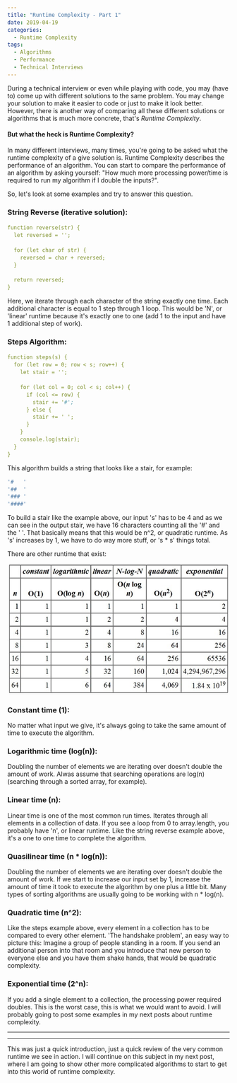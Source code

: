 ```yaml
---
title: "Runtime Complexity - Part 1"
date: 2019-04-19
categories:
  - Runtime Complexity
tags:
  - Algorithms
  - Performance
  - Technical Interviews
---
```


During a technical interview or even while playing with code, you may (have to) come up with different solutions to the same problem. You may change your solution to make it easier to code or just to make it look better. However, there is another way of comparing all these different solutions or algorithms that is much more concrete, that's *Runtime Complexity*.

#### But what the heck is Runtime Complexity?

In many different interviews, many times, you're going to be asked what the runtime complexity of a give solution is. Runtime Complexity describes the performance of an algorithm. You can start to compare the performance of an algorithm by asking yourself: "How much more processing power/time is required to run my algorithm if I double the inputs?".

So, let's look at some examples and try to answer this question.

### String Reverse (iterative solution):

```yaml
function reverse(str) {
  let reversed = '';

  for (let char of str) {
    reversed = char + reversed;
  }

  return reversed;
}
```
Here, we iterate through each character of the string exactly one time. Each additional character is equal to 1 step through 1 loop. This would be 'N', or 'linear' runtime because it's exactly one to one (add 1 to the input and have 1 additional step of work).

### Steps Algorithm:

```yaml
function steps(s) {
  for (let row = 0; row < s; row++) {
    let stair = '';

    for (let col = 0; col < s; col++) {
      if (col <= row) {
        stair += '#';
      } else {
        stair += ' ';
      }
    }
    console.log(stair);
  }
}
```
This algorithm builds a string that looks like a stair, for example:

```yaml
'#   '
'##  '
'### '
'####'
```

To build a stair like the example above, our input 's' has to be 4 and as we can see in the output stair, we have 16 characters counting all the '#' and the ' '. That basically means that this would be n^2, or quadratic runtime. As 's' increases by 1, we have to do way more stuff, or 's * s' things total.

There are other runtime that exist:

![](/assets/images/alg-tab.jpg)

### Constant time (1):
No matter what input we give, it's always going to take the same amount of time to execute the algorithm.

### Logarithmic time (log(n)):
Doubling the number of elements we are iterating over doesn't double the amount of work. Alwas assume that searching operations are log(n) (searching through a sorted array, for example).

### Linear time (n):
Linear time is one of the most common run times. Iterates through all elements in a collection of data. If you see a loop from 0 to array.length, you probably have 'n', or linear runtime. Like the string reverse example above, it's a one to one time to complete the algorithm.

### Quasilinear time (n * log(n)):
Doubling the number of elements we are iterating over doesn't double the amount of work. If we start to increase our input set by 1, increase the amount of time it took to execute the algorithm by one plus a little bit. Many types of sorting algorithms are usually going to be working with n * log(n).

### Quadratic time (n^2):
Like the steps example above, every element in a collection has to be compared to every other element. 'The handshake problem', an easy way to picture this: Imagine a group of people standing in a room. If you send an additional person into that room and you introduce that new person to everyone else and you have them shake hands, that would be quadratic complexity.

### Exponential time (2^n):
If you add a single element to a collection, the processing power required doubles. This is the worst case, this is what we would want to avoid. I will probably going to post some examples in my next posts about runtime complexity.

------------------
------------------

This was just a quick introduction, just a quick review of the very common runtime we see in action. I will continue on this subject in my next post, where I am going to show other more complicated algorithms to start to get into this world of runtime complexity.